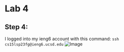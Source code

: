 # Lab 4

## Step 4:

I logged into my ieng6 account with this command: `ssh cs15lsp23fg@ieng6.ucsd.edu`
![Image]([http://url/a.png](https://raw.githubusercontent.com/AVGithub-1/cse15l-lab-reports/main/lab4/cs15l_lab4pic1.JPG))
